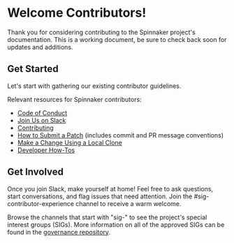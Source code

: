 # Welcome Contributors!
Thank you for considering contributing to the Spinnaker project's documentation. This is a working document, be sure to check back soon for updates and additions.

## Get Started
Let's start with gathering our existing contributor guidelines.

Relevant resources for Spinnaker contributors:
- [Code of Conduct](https://spinnaker.io/docs/community/contributing/code-of-conduct/)
- [Join Us on Slack](http://join.spinnaker.io) 
- [Contributing](https://spinnaker.io/docs/community/contributing/)
- [How to Submit a Patch](https://spinnaker.io/docs/community/contributing/code/releasing/) (includes commit and PR message conventions)
- [Make a Change Using a Local Clone](https://spinnaker.io/docs/community/contributing/local-clone/)
- [Developer How-Tos](https://spinnaker.io/docs/community/contributing/code/developer-guides/)

## Get Involved
Once you join Slack, make yourself at home! Feel free to ask questions, start conversations, and flag issues that need attention. Join the #sig-contributor-experience channel to receive a warm welcome. 

Browse the channels that start with "sig-" to see the project's special interest groups (SIGs). More information on all of the approved SIGs can be found in the [governance repository](https://github.com/spinnaker/governance).
